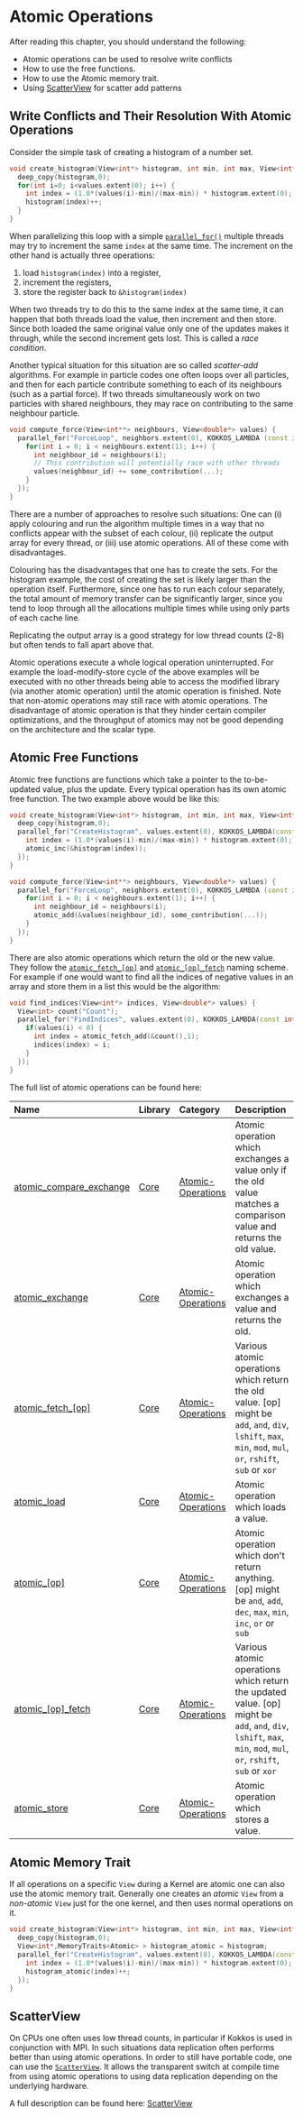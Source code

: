 # Atomic Operations

After reading this chapter, you should understand the following:

* Atomic operations can be used to resolve write conflicts
* How to use the free functions.
* How to use the Atomic memory trait.
* Using [ScatterView](../API/containers/ScatterView) for scatter add patterns

## Write Conflicts and Their Resolution With Atomic Operations

Consider the simple task of creating a histogram of a number set.

```c++
void create_histogram(View<int*> histogram, int min, int max, View<int*> values) {
  deep_copy(histogram,0);
  for(int i=0; i<values.extent(0); i++) {
    int index = (1.0*(values(i)-min)/(max-min)) * histogram.extent(0);
    histogram(index)++;
  }
}
```

When parallelizing this loop with a simple [`parallel_for()`](../API/core/parallel-dispatch/parallel_for) multiple threads may try to
increment the same `index` at the same time. The increment on the other hand is actually
three operations:
  1. load `histogram(index)` into a register,
  2. increment the registers,
  3. store the register back to `&histogram(index)`

When two threads try to do this to the same index at the same time, it can happen that both
threads load the value, then increment and then store. Since both loaded the same original
value only one of the updates makes it through, while the second increment gets lost. This
is called a *race condition*.

Another typical situation for this situation are so called *scatter-add* algorithms.
For example in particle codes one often loops over all particles, and then for each particle
contribute something to each of its neighbours (such as a partial force). If two threads simultaneously
work on two particles with shared neighbours, they may race on contributing to the same neighbour particle.

```c++
void compute_force(View<int**> neighbours, View<double*> values) {
  parallel_for("ForceLoop", neighbors.extent(0), KOKKOS_LAMBDA (const int particle_id) {
    for(int i = 0; i < neighbours.extent(1); i++) {
      int neighbour_id = neighbours(i);
      // This contribution will potentially race with other threads
      values(neighbour_id) += some_contribution(...);
    }
  });
}
```

There are a number of approaches to resolve such situations: One can (i) apply colouring and run the algorithm multiple times in a way that no conflicts appear with the subset of each colour, (ii) replicate the output array for every thread, or (iii) use atomic operations. All of these come with disadvantages.

Colouring has the disadvantages that one has to create the sets. For the histogram example, the cost of creating the set is likely larger than the operation itself. Furthermore, since one has to run each colour separately, the total amount of memory transfer can be significantly larger, since you tend to loop through all the allocations multiple times while using only parts of each cache line.

Replicating the output array is a good strategy for low thread counts (2-8) but often tends to fall apart above that.

Atomic operations execute a whole logical operation uninterrupted. For example the load-modify-store cycle of the above examples will be executed with no other threads being able to access the modified library (via another atomic operation) until the atomic operation is finished. Note that non-atomic operations may still race with atomic operations. The disadvantage of atomic operation is that they hinder certain compiler optimizations, and the throughput of atomics may not be good depending on the architecture and the scalar type.

## Atomic Free Functions

Atomic free functions are functions which take a pointer to the to-be-updated value, plus the update. Every typical operation has its own atomic free function. The two example above would be like this:

```c++
void create_histogram(View<int*> histogram, int min, int max, View<int*> values) {
  deep_copy(histogram,0);
  parallel_for("CreateHistogram", values.extent(0), KOKKOS_LAMBDA(const int i) {
    int index = (1.0*(values(i)-min)/(max-min)) * histogram.extent(0);
    atomic_inc(&histogram(index));
  });
}
```
```c++
void compute_force(View<int**> neighbours, View<double*> values) {
  parallel_for("ForceLoop", neighbors.extent(0), KOKKOS_LAMBDA (const int particle_id) {
    for(int i = 0; i < neighbours.extent(1); i++) {
      int neighbour_id = neighbours(i);
      atomic_add(&values(neighbour_id), some_contribution(...));
    }
  });
}
```

There are also atomic operations which return the old or the new value. They follow the [`atomic_fetch_[op]`](../API/core/atomics/atomic_fetch_op) and [`atomic_[op]_fetch`](../API/core/atomics/atomic_op_fetch) naming scheme. For example if one would want to find all the indices of negative values in an array and store them in a list this would be the algorithm:
```c++
void find_indices(View<int*> indices, View<double*> values) {
  View<int> count("Count");
  parallel_for("FindIndices", values.extent(0), KOKKOS_LAMBDA(const int i) {
    if(values(i) < 0) {
      int index = atomic_fetch_add(&count(),1);
      indices(index) = i;
    }
  });
}
```

The full list of atomic operations can be found here:

| Name                                                                                  | Library                   | Category | Description                  |
|:--------------------------------------------------------------------------------------|:--------------------------|:-----------|:----------------------------|
| [atomic_compare_exchange](../API/core/atomics/atomic_compare_exchange)                | [Core](../API/core-index) | [Atomic-Operations](Atomic-Operations) | Atomic operation which exchanges a value only if the old value matches a comparison value and returns the old value. |
| [atomic_exchange](../API/core/atomics/atomic_exchange)                                | [Core](../API/core-index) | [Atomic-Operations](Atomic-Operations) | Atomic operation which exchanges a value and returns the old. |
| [atomic_fetch_\[op\]](../API/core/atomics/atomic_fetch_op)                            | [Core](../API/core-index) | [Atomic-Operations](Atomic-Operations) | Various atomic operations which return the old value. [op] might be `add`, `and`, `div`, `lshift`, `max`, `min`, `mod`, `mul`, `or`, `rshift`, `sub` or `xor` |
| [atomic_load](../API/core/atomics/atomic_load)                                        | [Core](../API/core-index) | [Atomic-Operations](Atomic-Operations) | Atomic operation which loads a value. |
| [atomic_\[op\]](../API/core/atomics/atomic_op)                                        | [Core](../API/core-index) | [Atomic-Operations](Atomic-Operations) | Atomic operation which don't return anything. [op] might be `and`, `add`, `dec`, `max`, `min`, `inc`, `or` or `sub` |
| [atomic_\[op\]_fetch](../API/core/atomics/atomic_op_fetch)                            | [Core](../API/core-index) | [Atomic-Operations](Atomic-Operations) | Various atomic operations which return the updated value. [op] might be `add`, `and`, `div`, `lshift`, `max`, `min`, `mod`, `mul`, `or`, `rshift`, `sub` or `xor` |
| [atomic_store](../API/core/atomics/atomic_store)                                      | [Core](../API/core-index) | [Atomic-Operations](Atomic-Operations) | Atomic operation which stores a value. |

## Atomic Memory Trait

If all operations on a specific `View` during a Kernel are atomic one can also use the atomic memory trait.
Generally one creates an *atomic* `View` from a *non-atomic* `View` just for the one kernel, and then uses normal
operations on it.

```c++
void create_histogram(View<int*> histogram, int min, int max, View<int*> values) {
  deep_copy(histogram,0);
  View<int*,MemoryTraits<Atomic> > histogram_atomic = histogram;
  parallel_for("CreateHistogram", values.extent(0), KOKKOS_LAMBDA(const int i) {
    int index = (1.0*(values(i)-min)/(max-min)) * histogram.extent(0);
    histogram_atomic(index)++;
  });
}
```

## ScatterView

On CPUs one often uses low thread counts, in particular if Kokkos is used in conjunction with MPI.
In such situations data replication often performs better than using atomic operations.
In order to still have portable code, one can use the [`ScatterView`](../API/containers/ScatterView). It allows the transparent switch at
compile time from using atomic operations to using data replication depending on the underlying hardware.

A full description can be found here: [ScatterView](../API/containers/ScatterView)
